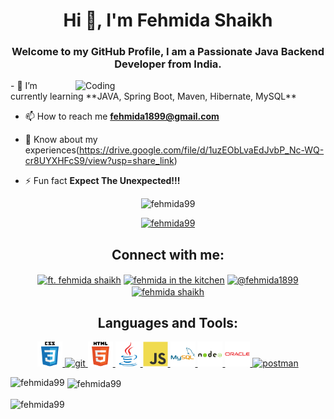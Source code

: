 

<h1 align="center">Hi 👋, I'm Fehmida Shaikh</h1>
<h3 align="center">Welcome to my GitHub Profile, I am a Passionate Java Backend Developer from India.</h3>



<img align="right" alt="Coding" width="400" src="https://i.gifer.com/origin/bc/bca56ffe4a6e2910237482982aa856fe.gif">
- 🌱 I’m currently learning **JAVA, Spring Boot, Maven, Hibernate, MySQL**

- 📫 How to reach me **fehmida1899@gmail.com**

- 📄 Know about my experiences(https://drive.google.com/file/d/1uzEObLvaEdJvbP_Nc-WQ-cr8UYXHFcS9/view?usp=share_link)

- ⚡ Fun fact **Expect The Unexpected!!!**


<p align="center"> <img src="https://komarev.com/ghpvc/?username=fehmida99&label=Profile%20views&color=0e75b6&style=flat" alt="fehmida99" /> </p>

<p align="center"> <a href="https://github.com/ryo-ma/github-profile-trophy"><img src="https://github-profile-trophy.vercel.app/?username=fehmida99" alt="fehmida99" /></a> </p>




<h2 align="center">Connect with me:</h2>
<p align="center">
<a href="https://linkedin.com/in/ft. fehmida shaikh" target="blank"><img align="center" src="https://raw.githubusercontent.com/rahuldkjain/github-profile-readme-generator/master/src/images/icons/Social/linked-in-alt.svg" alt="ft. fehmida shaikh" height="30" width="40" /></a>
<a href="https://www.youtube.com/c/fehmida in the kitchen" target="blank"><img align="center" src="https://raw.githubusercontent.com/rahuldkjain/github-profile-readme-generator/master/src/images/icons/Social/youtube.svg" alt="fehmida in the kitchen" height="30" width="40" /></a>
<a href="https://www.hackerrank.com/@fehmida1899" target="blank"><img align="center" src="https://raw.githubusercontent.com/rahuldkjain/github-profile-readme-generator/master/src/images/icons/Social/hackerrank.svg" alt="@fehmida1899" height="30" width="40" /></a>
<a href="https://www.leetcode.com/fehmida shaikh" target="blank"><img align="center" src="https://raw.githubusercontent.com/rahuldkjain/github-profile-readme-generator/master/src/images/icons/Social/leet-code.svg" alt="fehmida shaikh" height="30" width="40" /></a>
</p>

<h2 align="center">Languages and Tools:</h2>
<p align="center"> <a href="https://www.w3schools.com/css/" target="_blank" rel="noreferrer"> <img src="https://raw.githubusercontent.com/devicons/devicon/master/icons/css3/css3-original-wordmark.svg" alt="css3" width="40" height="40"/> </a> <a href="https://git-scm.com/" target="_blank" rel="noreferrer"> <img src="https://www.vectorlogo.zone/logos/git-scm/git-scm-icon.svg" alt="git" width="40" height="40"/> </a> <a href="https://www.w3.org/html/" target="_blank" rel="noreferrer"> <img src="https://raw.githubusercontent.com/devicons/devicon/master/icons/html5/html5-original-wordmark.svg" alt="html5" width="40" height="40"/> </a> <a href="https://www.java.com" target="_blank" rel="noreferrer"> <img src="https://raw.githubusercontent.com/devicons/devicon/master/icons/java/java-original.svg" alt="java" width="40" height="40"/> </a> <a href="https://developer.mozilla.org/en-US/docs/Web/JavaScript" target="_blank" rel="noreferrer"> <img src="https://raw.githubusercontent.com/devicons/devicon/master/icons/javascript/javascript-original.svg" alt="javascript" width="40" height="40"/> </a> <a href="https://www.mysql.com/" target="_blank" rel="noreferrer"> <img src="https://raw.githubusercontent.com/devicons/devicon/master/icons/mysql/mysql-original-wordmark.svg" alt="mysql" width="40" height="40"/> </a> <a href="https://nodejs.org" target="_blank" rel="noreferrer"> <img src="https://raw.githubusercontent.com/devicons/devicon/master/icons/nodejs/nodejs-original-wordmark.svg" alt="nodejs" width="40" height="40"/> </a> <a href="https://www.oracle.com/" target="_blank" rel="noreferrer"> <img src="https://raw.githubusercontent.com/devicons/devicon/master/icons/oracle/oracle-original.svg" alt="oracle" width="40" height="40"/> </a> <a href="https://postman.com" target="_blank" rel="noreferrer"> <img src="https://www.vectorlogo.zone/logos/getpostman/getpostman-icon.svg" alt="postman" width="40" height="40"/> </a> </p>

<p><img align="left" src="https://github-readme-stats.vercel.app/api/top-langs?username=fehmida99&show_icons=true&locale=en&layout=compact" alt="fehmida99" /></p>

<p>&nbsp;<img align="center" src="https://github-readme-stats.vercel.app/api?username=fehmida99&show_icons=true&locale=en" alt="fehmida99" /></p>

<p><img align="center" src="https://github-readme-streak-stats.herokuapp.com/?user=fehmida99&" alt="fehmida99" /></p>
